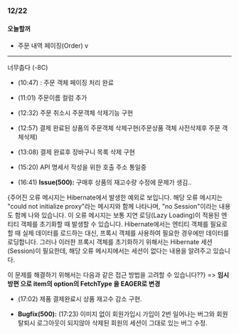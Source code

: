 ### 12/22

#### 오늘할꺼

- 주문 내역 페이징(Order) v


___

너무춥다 (-8C)

- (10:47) : 주문 객체 페이징 처리 완료

- (11:01) 주문이름 컬럼 추가

- (12:32) 주문 취소시 주문객체 삭제기능 구현

- (12:57) 결제 완료된 상품의 주문객체 삭제구현(주문상품 객체 사전삭제후 주문 객체삭제)

- (13:08) 결제 완료후 장바구니 목록  삭제 구현

- (15:20) API 명세서 작성을 위한 호출 주소 통일중

- (16:41) __Issue(500):__ 구매후 상품의 재고수량 수정에 문제가 생김..

{주어진 오류 메시지는 Hibernate에서 발생한 예외로 보입니다. 해당 오류 메시지는 "could not initialize proxy"라는 메시지와 함께 나타나며, "no Session"이라는 내용도 함께 나와 있습니다. 이 오류 메시지는 보통 지연 로딩(Lazy Loading)이 적용된 엔티티 객체를 초기화할 때 발생할 수 있습니다. Hibernate에서는 엔티티 객체를 필요로 할 때 실제 데이터를 로드하는 대신, 프록시 객체를 사용하여 필요한 경우에만 데이터를 로딩합니다. 그러나 이러한 프록시 객체를 초기화하기 위해서는 Hibernate 세션(Session)이 필요한데, 해당 오류 메시지에서는 세션이 없다는 내용을 알려주고 있습니다.

이 문제를 해결하기 위해서는 다음과 같은 접근 방법을 고려할 수 있습니다??}
=> __임시방편 으로 item의 option의 FetchType 을 EAGER로 변경__


- (17:02) 제품 결제완료시 상품 재고수 감소 구현.

- __Bugfix(500):__  (17:23) 이미지 없이 회원가입시 가입이 2번 일어나는 버그와 회원탈퇴시 로그아웃이 되지않아 삭제된 회원의 세션이 그대로 있는 버그 수정.
